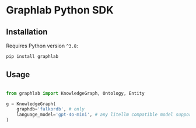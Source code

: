 # Graphlab Python SDK

## Installation

Requires Python version `^3.8`:

```bash
pip install graphlab
```

## Usage

```py

from graphlab import KnowledgeGraph, Ontology, Entity

g = KnowledgeGraph(
    graphdb='falkordb', # only
    language_model='gpt-4o-mini', # any litellm compatible model supported
)
```

